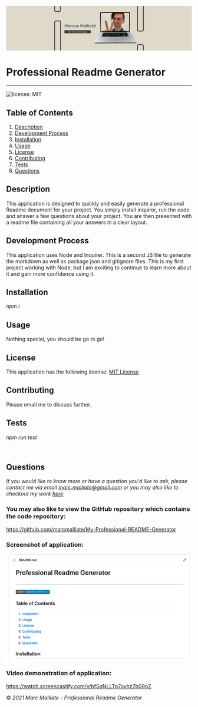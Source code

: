 ![This is the Banner](./assets/images/banner.jpg)
# Professional Readme Generator

  ************************

  ![license: MIT](https://img.shields.io/badge/license-MIT-blue)

  ## Table of Contents
  1.  [Description](#Description)
  2.  [Development Process](#Development)
  3.  [Installation](#Installation)
  4.  [Usage](#Usage)
  5.  [License](#License)
  6.  [Contributing](#Contributing)
  7.  [Tests](#Tests)
  8.  [Questions](#Questions)


  ## Description
  This application is designed to quickly and easily generate a professional Readme document for your project. You simply install inquirer, run the code and answer a few questions about your project. You are then presented with a readme file containing all your answers in a clear layout.


  ## Development Process
  This application uses Node and Inquirer. This is a second JS file to generate the markdown as well as package.json and gitignore files. 
  This is my first project working with Node, but I am exciting to continue to learn more about it and gain more confidence using it.



  ## Installation

  *npm i*
 

  ## Usage
  Nothing special, you should be go to go!

  ## License
 This application has the following license:
 [MIT License](https://opensource.org/licenses/MIT)

  ## Contributing
  Please email me to discuss further.

  ## Tests
*npm run test*

<br />

## Questions
*If you would like to know more or have a question you'd like to ask, please contact me via email marc.malliate@gmail.com or you may also like to checkout my work [here](https://github.com/marcmalliate)*

### You may also like to view the GitHub repository which contains the code repository: 
https://github.com/marcmalliate/My-Professional-README-Generator

### Screenshot of application:


![This is the result of the Readme Generator](./assets/images/readme1.png)

### Video demonstration of application:
https://watch.screencastify.com/v/bfSqNLLTp7oyhz7b09oZ

© *2021 Marc Malliate - Professional Readme Generator*

